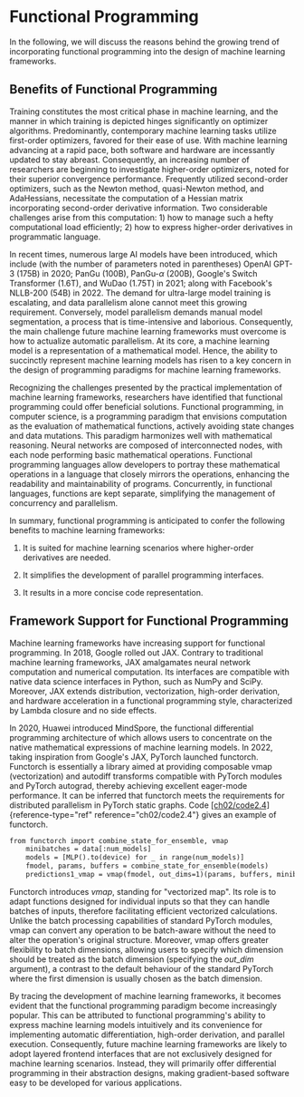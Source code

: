 # Functional Programming

In the following, we will discuss the reasons behind the growing trend
of incorporating functional programming into the design of machine
learning frameworks.

## Benefits of Functional Programming

Training constitutes the most critical phase in machine learning, and
the manner in which training is depicted hinges significantly on
optimizer algorithms. Predominantly, contemporary machine learning tasks
utilize first-order optimizers, favored for their ease of use. With
machine learning advancing at a rapid pace, both software and hardware
are incessantly updated to stay abreast. Consequently, an increasing
number of researchers are beginning to investigate higher-order
optimizers, noted for their superior convergence performance. Frequently
utilized second-order optimizers, such as the Newton method,
quasi-Newton method, and AdaHessians, necessitate the computation of a
Hessian matrix incorporating second-order derivative information. Two
considerable challenges arise from this computation: 1) how to manage
such a hefty computational load efficiently; 2) how to express
higher-order derivatives in programmatic language.

In recent times, numerous large AI models have been introduced, which
include (with the number of parameters noted in parentheses) OpenAI
GPT-3 (175B) in 2020; PanGu (100B), PanGu-$\alpha$ (200B), Google's
Switch Transformer (1.6T), and WuDao (1.75T) in 2021; along with
Facebook's NLLB-200 (54B) in 2022. The demand for ultra-large model
training is escalating, and data parallelism alone cannot meet this
growing requirement. Conversely, model parallelism demands manual model
segmentation, a process that is time-intensive and laborious.
Consequently, the main challenge future machine learning frameworks must
overcome is how to actualize automatic parallelism. At its core, a
machine learning model is a representation of a mathematical model.
Hence, the ability to succinctly represent machine learning models has
risen to a key concern in the design of programming paradigms for
machine learning frameworks.

Recognizing the challenges presented by the practical implementation of
machine learning frameworks, researchers have identified that functional
programming could offer beneficial solutions. Functional programming, in
computer science, is a programming paradigm that envisions computation
as the evaluation of mathematical functions, actively avoiding state
changes and data mutations. This paradigm harmonizes well with
mathematical reasoning. Neural networks are composed of interconnected
nodes, with each node performing basic mathematical operations.
Functional programming languages allow developers to portray these
mathematical operations in a language that closely mirrors the
operations, enhancing the readability and maintainability of programs.
Concurrently, in functional languages, functions are kept separate,
simplifying the management of concurrency and parallelism.

In summary, functional programming is anticipated to confer the
following benefits to machine learning frameworks:

1.  It is suited for machine learning scenarios where higher-order
    derivatives are needed.

2.  It simplifies the development of parallel programming interfaces.

3.  It results in a more concise code representation.

## Framework Support for Functional Programming

Machine learning frameworks have increasing support for functional
programming. In 2018, Google rolled out JAX. Contrary to traditional
machine learning frameworks, JAX amalgamates neural network computation
and numerical computation. Its interfaces are compatible with native
data science interfaces in Python, such as NumPy and SciPy. Moreover,
JAX extends distribution, vectorization, high-order derivation, and
hardware acceleration in a functional programming style, characterized
by Lambda closure and no side effects.

In 2020, Huawei introduced MindSpore, the functional differential
programming architecture of which allows users to concentrate on the
native mathematical expressions of machine learning models. In 2022,
taking inspiration from Google's JAX, PyTorch launched functorch.
Functorch is essentially a library aimed at providing composable vmap
(vectorization) and autodiff transforms compatible with PyTorch modules
and PyTorch autograd, thereby achieving excellent eager-mode
performance. It can be inferred that functorch meets the requirements
for distributed parallelism in PyTorch static graphs. Code
[\[ch02/code2.4\]](#ch02/code2.4){reference-type="ref"
reference="ch02/code2.4"} gives an example of functorch.

``` {#ch02/code2.4 caption="Functorch Example" label="ch02/code2.4"}
from functorch import combine_state_for_ensemble, vmap
    minibatches = data[:num_models]
    models = [MLP().to(device) for _ in range(num_models)]
    fmodel, params, buffers = combine_state_for_ensemble(models)
    predictions1_vmap = vmap(fmodel, out_dims=1)(params, buffers, minibatches)
```

Functorch introduces *vmap*, standing for \"vectorized map\". Its role
is to adapt functions designed for individual inputs so that they can
handle batches of inputs, therefore facilitating efficient vectorized
calculations. Unlike the batch processing capabilities of standard
PyTorch modules, vmap can convert any operation to be batch-aware
without the need to alter the operation's original structure. Moreover,
vmap offers greater flexibility to batch dimensions, allowing users to
specify which dimension should be treated as the batch dimension
(specifying the $out\_dim$ argument), a contrast to the default
behaviour of the standard PyTorch where the first dimension is usually
chosen as the batch dimension.

By tracing the development of machine learning frameworks, it becomes
evident that the functional programming paradigm become increasingly
popular. This can be attributed to functional programming's ability to
express machine learning models intuitively and its convenience for
implementing automatic differentiation, high-order derivation, and
parallel execution. Consequently, future machine learning frameworks are
likely to adopt layered frontend interfaces that are not exclusively
designed for machine learning scenarios. Instead, they will primarily
offer differential programming in their abstraction designs, making
gradient-based software easy to be developed for various applications.
